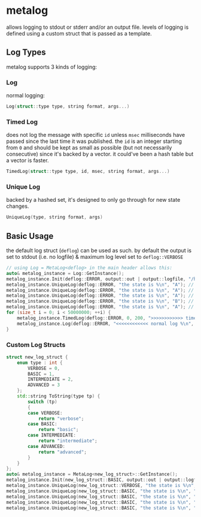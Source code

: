 # metalog

allows logging to stdout or stderr and/or an output file. levels of logging is defined using a custom struct that is passed as a template.

## Log Types
metalog supports 3 kinds of logging:
### Log
normal logging:
```cpp
Log(struct::type type, string format, args...)
```

### Timed Log
does not log the message with specific `id` unless `msec` milliseconds have passed since the last time it was published. the `id` is an integer starting from `0` and should be kept as small as possible (but not necessarily consecutive) since it's backed by a vector. it could've been a hash table but a vector is faster.
```cpp
TimedLog(struct::type type, id, msec, string format, args...)
```

### Unique Log
backed by a hashed set, it's designed to only go through for new state changes.
```cpp
UniqueLog(type, string format, args)
```

## Basic Usage
the default log struct (`deflog`) can be used as such. by default the output is set to stdout (i.e. no logfile) & maximum log level set to `deflog::VERBOSE`
```cpp
// using Log = MetaLog<deflog> in the main header allows this:
auto& metalog_instance = Log::GetInstance();
metalog_instance.Init(deflog::ERROR, output::out | output::logfile, "/home/hosein/test_log"); // could also be skipped for default settings
metalog_instance.UniqueLog(deflog::ERROR, "the state is %\n", "A"); // prints
metalog_instance.UniqueLog(deflog::ERROR, "the state is %\n", "A"); // nope
metalog_instance.UniqueLog(deflog::ERROR, "the state is %\n", "A"); // nope
metalog_instance.UniqueLog(deflog::ERROR, "the state is %\n", "B"); // prints
metalog_instance.UniqueLog(deflog::ERROR, "the state is %\n", "A"); // nope
for (size_t i = 0; i < 50000000; ++i) {
    metalog_instance.TimedLog(deflog::ERROR, 0, 200, ">>>>>>>>>>>> timed log %\n", i); // prints 5 times/second
    metalog_instance.Log(deflog::ERROR, "<<<<<<<<<<<< normal log %\n", i);             // prints for all iterations
}
```
### Custom Log Structs
```cpp
struct new_log_struct {
    enum type : int {
        VERBOSE = 0,
        BASIC = 1,
        INTERMEDIATE = 2,
        ADVANCED = 3
    };
    std::string ToString(type tp) {
        switch (tp)
        {
        case VERBOSE:
            return "verbose";
        case BASIC:
            return "basic";
        case INTERMEDIATE:
            return "intermediate";
        case ADVANCED:
            return "advanced";
        }
    }
};
auto& metalog_instance = MetaLog<new_log_struct>::GetInstance();
metalog_instance.Init(new_log_struct::BASIC, output::out | output::logfile, "/home/usr/test_log");
metalog_instance.UniqueLog(new_log_struct::VERBOSE, "the state is %\n", "A");   // log level too low
metalog_instance.UniqueLog(new_log_struct::BASIC, "the state is %\n", "A");     // prints
metalog_instance.UniqueLog(new_log_struct::BASIC, "the state is %\n", "A");     // nope
metalog_instance.UniqueLog(new_log_struct::BASIC, "the state is %\n", "B");     // prints
metalog_instance.UniqueLog(new_log_struct::BASIC, "the state is %\n", "A");     // nope
```
